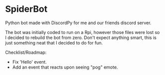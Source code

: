 # SpiderBot
Python bot made with DiscordPy for me and our friends discord server.

The bot was initially coded to run on a Rpi, however those files were lost so I decided to rebuild the bot from zero.
Don't expect anything smart, this is just something neat that I decided to do for fun.

Checklist/Roadmap:
- Fix 'Hello' event.
- Add an event that reacts upon seeing "pog" emote.
